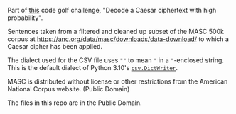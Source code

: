 Part of [this](https://codegolf.stackexchange.com/q/273179/77736) code golf
challenge, "Decode a Caesar ciphertext with high probability".

Sentences taken from a filtered and cleaned up subset of the MASC 500k corpus
at https://anc.org/data/masc/downloads/data-download/ to which a Caesar cipher
has been applied.

The dialect used for the CSV file uses `""` to mean `"` in a `"`-enclosed string.
This is the default dialect of Python 3.10's
[`csv.DictWriter`](https://docs.python.org/3/library/csv.html#csv.DictWriter).

MASC is distributed without license or other restrictions from the American
National Corpus website. (Public Domain)

The files in this repo are in the Public Domain.
